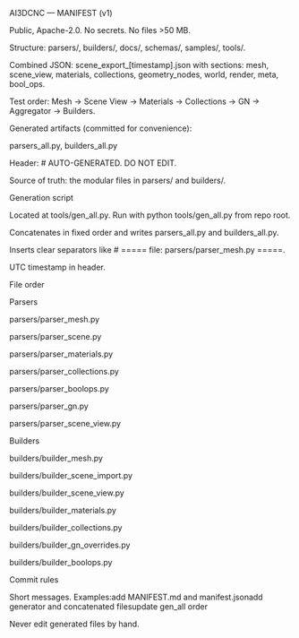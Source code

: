 AI3DCNC — MANIFEST (v1)

Public, Apache-2.0. No secrets. No files >50 MB.

Structure: parsers/, builders/, docs/, schemas/, samples/, tools/.

Combined JSON: scene_export_[timestamp].json with sections: mesh, scene_view, materials, collections, geometry_nodes, world, render, meta, bool_ops.

Test order: Mesh → Scene View → Materials → Collections → GN → Aggregator → Builders.

Generated artifacts (committed for convenience):

parsers_all.py, builders_all.py

Header: # AUTO-GENERATED. DO NOT EDIT.

Source of truth: the modular files in parsers/ and builders/.

Generation script

Located at tools/gen_all.py. Run with python tools/gen_all.py from repo root.

Concatenates in fixed order and writes parsers_all.py and builders_all.py.

Inserts clear separators like # ===== file: parsers/parser_mesh.py =====.

UTC timestamp in header.

File order

Parsers

parsers/parser_mesh.py

parsers/parser_scene.py

parsers/parser_materials.py

parsers/parser_collections.py

parsers/parser_boolops.py

parsers/parser_gn.py

parsers/parser_scene_view.py

Builders

builders/builder_mesh.py

builders/builder_scene_import.py

builders/builder_scene_view.py

builders/builder_materials.py

builders/builder_collections.py

builders/builder_gn_overrides.py

builders/builder_boolops.py

Commit rules

Short messages. Examples:add MANIFEST.md and manifest.jsonadd generator and concatenated filesupdate gen_all order

Never edit generated files by hand.